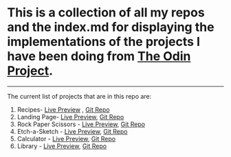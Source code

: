 
# This is a collection of all my repos and the index.md for displaying the implementations of the projects I have been doing from [The Odin Project](https://www.theodinproject.com/).
---
The current list of projects that are in this repo are:
1. Recipes- [Live Preview](https://ankur26.github.io/odin-recipes/) , [Git Repo](https://github.com/ankur26/odin-recipes)
2. Landing Page- [Live Preview](https://ankur26.github.io/landing-page-demo/), [Git Repo](https://github.com/ankur26/landing-page-demo)
3. Rock Paper Scissors - [Live Preview](https://ankur26.github.io/rock-paper-scissors/), [Git Repo](https://github.com/ankur26/rock-paper-scissors)
4. Etch-a-Sketch - [Live Preview](https://ankur26.github.io/etch-a-sketch/), [Git Repo](https://github.com/ankur26/etch-a-sketch)
5. Calculator - [Live Preview](https://ankur26.github.io/calculator/), [Git Repo](https://github.com/ankur26/calculator)
6. Library - [Live Preview](https://ankur26.github.io/bookshelf/), [Git Repo](https://github.com/ankur26/bookshelf)
